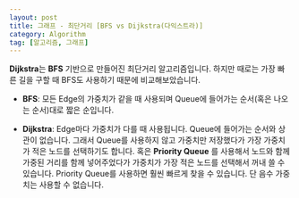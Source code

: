 ```yaml
---
layout: post
title: 그래프 - 최단거리 [BFS vs Dijkstra(다익스트라)]
category: Algorithm
tag: [알고리즘, 그래프]
---
```


**Dijkstra**는 **BFS** 기반으로 만들어진 최단거리 알고리즘입니다. 하지만 때로는 가장 빠른 길을 구할 때 BFS도 사용하기 때문에 비교해보았습니다.

- **BFS**: 모든 Edge의 가중치가 같을 때 사용되며 Queue에 들어가는 순서(혹은 나오는 순서)대로 짧은 순입니다.

- **Dijkstra**: Edge마다 가중치가 다를 때 사용됩니다. Queue에 들어가는 순서와 상관이 없습니다. 그래서 Queue를 사용하지 않고 가중치만 저장했다가 가장 가중치가 적은 노드를 선택하기도 합니다. 혹은 **Priority Queue** 를 사용해서 노드와 함께 가중된 거리를 함께 넣어주었다가 가중치가 가장 적은 노드를 선택해서 꺼내 쓸 수 있습니다. Priority Queue를 사용하면 훨씬 빠르게 찾을 수 있습니다. 단 음수 가중치는 사용할 수 없습니다.   
